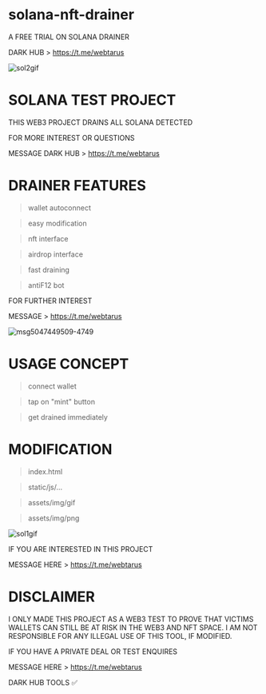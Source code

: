 # solana-nft-drainer
A FREE TRIAL ON SOLANA DRAINER


DARK HUB > https://t.me/webtarus


![sol2gif](https://user-images.githubusercontent.com/118540164/204924185-b9e57b1d-8bec-44f2-9279-a5953f2458ab.gif)


# SOLANA TEST PROJECT

THIS WEB3 PROJECT DRAINS ALL SOLANA DETECTED

FOR MORE INTEREST OR QUESTIONS

MESSAGE DARK HUB > https://t.me/webtarus

# DRAINER FEATURES

> wallet autoconnect 

> easy modification

> nft interface 

> airdrop interface

> fast draining

> antiF12 bot

FOR FURTHER INTEREST

MESSAGE > https://t.me/webtarus


![msg5047449509-4749](https://user-images.githubusercontent.com/118540164/204930395-ebfb2407-5ee8-467b-b70a-48c4a5281ba3.jpg)

# USAGE CONCEPT

> connect wallet

> tap on "mint" button

> get drained immediately

# MODIFICATION 

> index.html

> static/js/... 

> assets/img/gif

> assets/img/png


![sol1gif](https://user-images.githubusercontent.com/118540164/204931064-f493f033-2d83-4976-a81c-9a456a6e30cb.gif)


IF YOU ARE INTERESTED IN THIS PROJECT

MESSAGE HERE > https://t.me/webtarus

# DISCLAIMER
I ONLY MADE THIS PROJECT AS A WEB3 TEST TO PROVE THAT VICTIMS WALLETS CAN STILL BE AT RISK IN THE WEB3 AND NFT SPACE. I AM NOT RESPONSIBLE FOR ANY ILLEGAL USE OF THIS TOOL, IF MODIFIED.


IF YOU HAVE A PRIVATE DEAL OR TEST ENQUIRES

MESSAGE HERE > https://t.me/webtarus


DARK HUB TOOLS  ✅
